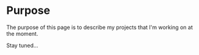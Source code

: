 # Purpose

The purpose of this page is to describe my projects that I'm working on at the moment.

Stay tuned...
